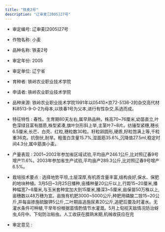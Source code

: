 ```yaml
---
title: "铁麦2号"
description: "辽审麦[2005]27号"
---
```

* 审定编号:  辽审麦[2005]27号

*  作物名称:  小麦

*  品种名称:  铁麦2号

*  审定年份:  2005

*  审定单位:  辽宁省

* 育种者:  铁岭农业职业技术学院

*  申请者:  铁岭农业职业技术学院

*  品种来源:  铁岭农业职业技术学院1991年以05410×京72-5136-2的杂交高代材料8513-9-0-2为母本,以铁春1号为父本,进行有性杂交,系选而成。

*  特征特性 : 
春性。生育期80天左右,属早熟品种。株高70~76厘米,幼苗直立,叶色深绿且富有腊质,株型紧凑,旗叶剑形斜上举,主茎叶7~8片。纺锤型紧穗,穗长6.5厘米,长芒、白壳、红粒,穗粒数30粒。籽粒卵圆形,硬质,籽粒饱满上等,千粒重36克。抗倒伏,耐旱。粗蛋白含量15.7%,湿面筋35.6%,沉降值27.5ml,稳定时间4.3分,属中筋类小麦。
 
*  产量表现 : 
2001~2002年参加省区域试验,平均亩产246.1公斤,比对照辽春9号增产11.6%。2003年参加省生产试验,平均亩产289.3公斤,比对照辽春9号增产6.5%。

*  栽培技术要点 : 
选择地势平坦,土层深厚,有机质含量丰富,结构良好,保水、保肥的地块种植。3月5日~3月25日播种,亩播种量20公斤以上,行距15~20厘米,播种幅宽7~8厘米,与玉米套种宜加大到15厘米,播深3~5厘米,亩保苗50万株以上,亩穗数以48万穗为宜。亩施有机肥3000~5000公斤,种肥用磷酸二铵15~20公斤,并每亩掺施硫酸钾5公斤,二叶期亩追施尿素20公斤,追肥后要及时灌水。无灌水条件可种植,干旱年份根据苗情酌情节水灌溉。5月上旬视天敌情况防治蚜虫,6月中、下旬防治粘虫。人工收获在腊熟末期,机械收获应在完

*  审定意见 : 

